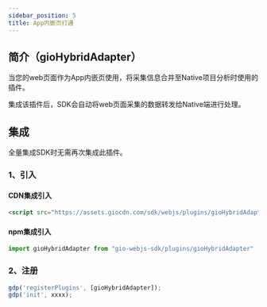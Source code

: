 ```yaml
---
sidebar_position: 5
title: App内嵌页打通
---
```


## 简介（gioHybridAdapter）

当您的web页面作为App内嵌页使用，将采集信息合并至Native项目分析时使用的插件。

集成该插件后，SDK会自动将web页面采集的数据转发给Native端进行处理。

## 集成

全量集成SDK时无需再次集成此插件。

### 1、引入

#### CDN集成引入

```html
<script src="https://assets.giocdn.com/sdk/webjs/plugins/gioHybridAdapter.js"></script>
```

#### npm集成引入

```js
import gioHybridAdapter from "gio-webjs-sdk/plugins/gioHybridAdapter"
```

### 2、注册

```js
gdp('registerPlugins', [gioHybridAdapter]);
gdp('init', xxxx);
```
